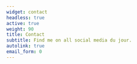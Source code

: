 ```yaml
---
widget: contact
headless: true
active: true
weight: 90
title: Contact
subtitle: Find me on all social media du jour.
autolink: true
email_form: 0
---
```

